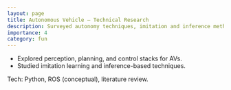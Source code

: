 ```yaml
---
layout: page
title: Autonomous Vehicle — Technical Research
description: Surveyed autonomy techniques, imitation and inference methods during M.Tech first year.
importance: 4
category: fun
---
```


- Explored perception, planning, and control stacks for AVs.
- Studied imitation learning and inference-based techniques.

Tech: Python, ROS (conceptual), literature review.
